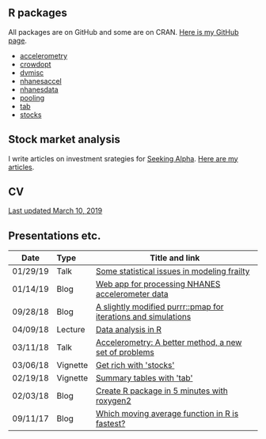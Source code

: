 ## R packages

All packages are on GitHub and some are on CRAN. [Here is my GitHub page](https://github.com/vandomed).

* [accelerometry](https://cran.r-project.org/web/packages/accelerometry/index.html) <br>
* [crowdopt](https://github.com/vandomed/crowdopt) <br>
* [dvmisc](https://cran.r-project.org/web/packages/dvmisc/index.html) <br>
* [nhanesaccel](https://github.com/vandomed/nhanesaccel) <br>
* [nhanesdata](https://github.com/vandomed/nhanesdata) <br>
* [pooling](https://cran.r-project.org/web/packages/pooling/index.html) <br>
* [tab](https://cran.r-project.org/web/packages/tab/index.html) <br>
* [stocks](https://cran.r-project.org/web/packages/stocks/index.html) <br>

## Stock market analysis

I write articles on investment srategies for [Seeking Alpha](https://seekingalpha.com/). [Here are my articles](https://seekingalpha.com/author/dane-van-domelen/articles#articles).

## CV

[Last updated March 10, 2019](https://vandomed.github.io/dane_vandomelen_3_10_19.html)

## Presentations etc.

Date | Type | Title and link
--- | :--- | ---
01/29/19 | Talk | [Some statistical issues in modeling frailty](vandomed.github.io/eba_1_28_19.pdf)
01/14/19 | Blog | [Web app for processing NHANES accelerometer data](vandomed.github.io/process_nhanes_app.html)
09/28/18 | Blog | [A slightly modified purrr::pmap for iterations and simulations](https://vandomed.github.io/iterate_9_29_18.html) <br>
04/09/18 | Lecture | [Data analysis in R](https://vandomed.github.io/analysis_lecture_2018.pdf) <br>
03/11/18 | Talk | [Accelerometry: A better method, a new set of problems](https://sites.duke.edu/diss2017/files/2017/09/S3B_dane_slides.pdf) <br>
03/06/18 | Vignette| [Get rich with 'stocks'](https://vandomed.github.io/stocks.html) <br>
02/19/18 | Vignette| [Summary tables with 'tab'](https://vandomed.github.io/tab.html) <br>
02/03/18 | Blog | [Create R package in 5 minutes with roxygen2](https://vandomed.github.io/build_rpackage.html) <br>
09/11/17 | Blog | [Which moving average function in R is fastest?](https://vandomed.github.io/moving_averages.html)

